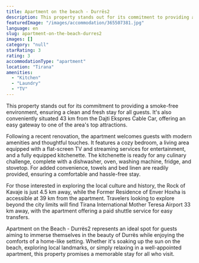 ```yaml
---
title: Apartment on the beach - Durrës2
description: This property stands out for its commitment to providing a smoke-free environment, ensuring a clean and fresh stay for all guests. It's also conveniently situat
featuredImage: "/images/accommodation/365507381.jpg"
language: en
slug: apartment-on-the-beach-durres2
images: []
category: "null"
starRating: 3
rating: 3
accommodationType: "apartment"
location: "Tirana"
amenities:
  - "Kitchen"
  - "Laundry"
  - "TV"
---
```


This property stands out for its commitment to providing a smoke-free environment, ensuring a clean and fresh stay for all guests. It's also conveniently situated 43 km from the Dajti Ekspres Cable Car, offering an easy gateway to one of the area's top attractions.

Following a recent renovation, the apartment welcomes guests with modern amenities and thoughtful touches. It features a cozy bedroom, a living area equipped with a flat-screen TV and streaming services for entertainment, and a fully equipped kitchenette. The kitchenette is ready for any culinary challenge, complete with a dishwasher, oven, washing machine, fridge, and stovetop. For added convenience, towels and bed linen are readily provided, ensuring a comfortable and hassle-free stay.

For those interested in exploring the local culture and history, the Rock of Kavaje is just 4.5 km away, while the Former Residence of Enver Hoxha is accessible at 39 km from the apartment. Travelers looking to explore beyond the city limits will find Tirana International Mother Teresa Airport 33 km away, with the apartment offering a paid shuttle service for easy transfers.

Apartment on the Beach - Durrës2 represents an ideal spot for guests aiming to immerse themselves in the beauty of Durrës while enjoying the comforts of a home-like setting. Whether it's soaking up the sun on the beach, exploring local landmarks, or simply relaxing in a well-appointed apartment, this property promises a memorable stay for all who visit.

